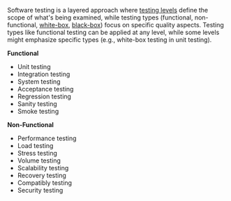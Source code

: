 Software testing is a layered approach where [testing levels](https://github.com/Xmaz2150/SoftwareTesting101/blob/main/0x02-Levels_of_Testing/Levels.md) define the scope of what's being examined, while testing types (functional, non-functional, [white-box](https://en.m.wikipedia.org/wiki/White-box_testing), [black-box](https://en.m.wikipedia.org/wiki/Black-box_testing)) focus on specific quality aspects. Testing types like functional testing can be applied at any level, while some levels might emphasize specific types (e.g., white-box testing in unit testing).

**Functional**
- Unit testing
- Integration testing
- System testing
- Acceptance testing
- Regression testing
- Sanity testing
- Smoke testing

**Non-Functional**
- Performance testing
- Load testing
- Stress testing
- Volume testing
- Scalability testing
- Recovery testing
- Compatibly testing
- Security testing
